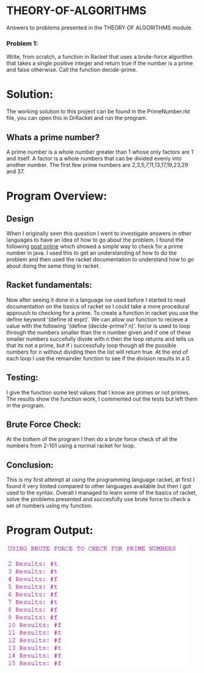 # THEORY-OF-ALGORITHMS
Answers to problems presented in the THEORY OF ALGORITHMS module.

### Problem 1:
Write, from scratch, a function in Racket that uses a brute-force algorithm that takes
a single positive integer and return true if the number is a prime and false otherwise.
Call the function decide-prime.

# Solution:
The working solution to this project can be found in the PrimeNumber.rkt file, you can open this in DrRacket and run the program.

## Whats a prime number?
A prime number is a whole number greater than 1 whose only factors are 1 and itself. A factor is a whole numbers that can be divided evenly into another number. The first few prime numbers are 2,3,5,7,11,13,17,19,23,29 and 37.

# Program Overview:

## Design
When I originally seen this question I went to investigate answers in other languages to have an idea of how to go about the problem. I found the following [post online](https://www.mkyong.com/java/how-to-determine-a-prime-number-in-java/) which showed a simple way to check for a prime number in java. I used this to get an understanding of how to do the problem and then used the racket documentation to understand how to go about doing the same thing in racket.

## Racket fundamentals:
Now after seeing it done in a language ive used before I started to read documentation on the basics of racket so I could take a more procedural approuch to checking for a prime. To create a function in racket you use the define keyword '(define id expr)'. We can allow our function to recieve a value with the following '(define (decide-prime? n)'. for/or is used to loop through the numbers smaller than the n number given and if one of these smaller numbers succefully divide with n then the loop returns and tells us that its not a prime, but if i successfully loop though all the possible numbers for n without dividing then the list will return true. At the end of each loop I use the remainder function to see if the division results in a 0.

## Testing:
I give the function some test values that I know are primes or not primes. The results show the function work, I commented out the tests but left them in the program.

## Brute Force Check:
At the bottem of the program I then do a brute force check of all the numbers from 2-101 using a normal racket for loop.

## Conclusion:
This is my first attempt at using the programming language racket, at first I found it very limited compared to other languages available but then I got used to the syntax. Overall I managed to learn some of the basics of racket, solve the problems presented and succesfully use brute force to check a set of numbers using my function.

# Program Output:
![results](prob1.png "output")
